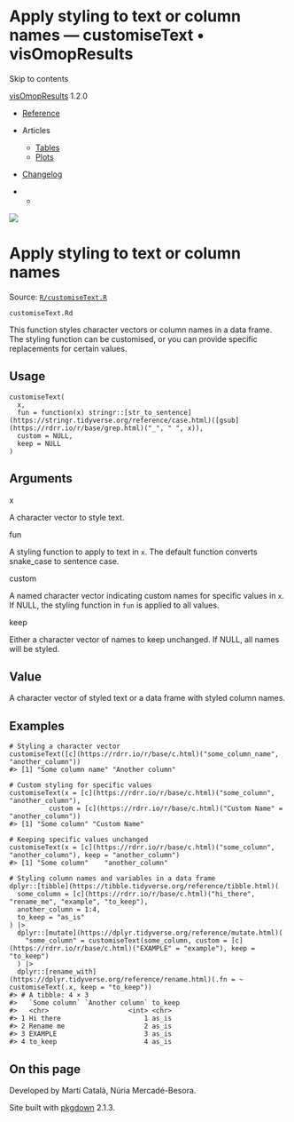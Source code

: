 # Apply styling to text or column names — customiseText • visOmopResults

Skip to contents

[visOmopResults](../index.html) 1.2.0

  * [Reference](../reference/index.html)
  * Articles
    * [Tables](../articles/a01_tables.html)
    * [Plots](../articles/a02_plots.html)
  * [Changelog](../news/index.html)


  *   * [](https://github.com/darwin-eu/visOmopResults/)



![](../logo.png)

# Apply styling to text or column names

Source: [`R/customiseText.R`](https://github.com/darwin-eu/visOmopResults/blob/v1.2.0/R/customiseText.R)

`customiseText.Rd`

This function styles character vectors or column names in a data frame. The styling function can be customised, or you can provide specific replacements for certain values.

## Usage
    
    
    customiseText(
      x,
      fun = function(x) stringr::[str_to_sentence](https://stringr.tidyverse.org/reference/case.html)([gsub](https://rdrr.io/r/base/grep.html)("_", " ", x)),
      custom = NULL,
      keep = NULL
    )

## Arguments

x
    

A character vector to style text.

fun
    

A styling function to apply to text in `x`. The default function converts snake_case to sentence case.

custom
    

A named character vector indicating custom names for specific values in `x`. If NULL, the styling function in `fun` is applied to all values.

keep
    

Either a character vector of names to keep unchanged. If NULL, all names will be styled.

## Value

A character vector of styled text or a data frame with styled column names.

## Examples
    
    
    # Styling a character vector
    customiseText([c](https://rdrr.io/r/base/c.html)("some_column_name", "another_column"))
    #> [1] "Some column name" "Another column"  
    
    # Custom styling for specific values
    customiseText(x = [c](https://rdrr.io/r/base/c.html)("some_column", "another_column"),
              custom = [c](https://rdrr.io/r/base/c.html)("Custom Name" = "another_column"))
    #> [1] "Some column" "Custom Name"
    
    # Keeping specific values unchanged
    customiseText(x = [c](https://rdrr.io/r/base/c.html)("some_column", "another_column"), keep = "another_column")
    #> [1] "Some column"    "another_column"
    
    # Styling column names and variables in a data frame
    dplyr::[tibble](https://tibble.tidyverse.org/reference/tibble.html)(
      some_column = [c](https://rdrr.io/r/base/c.html)("hi_there", "rename_me", "example", "to_keep"),
      another_column = 1:4,
      to_keep = "as_is"
    ) |>
      dplyr::[mutate](https://dplyr.tidyverse.org/reference/mutate.html)(
        "some_column" = customiseText(some_column, custom = [c](https://rdrr.io/r/base/c.html)("EXAMPLE" = "example"), keep = "to_keep")
      ) |>
      dplyr::[rename_with](https://dplyr.tidyverse.org/reference/rename.html)(.fn = ~ customiseText(.x, keep = "to_keep"))
    #> # A tibble: 4 × 3
    #>   `Some column` `Another column` to_keep
    #>   <chr>                    <int> <chr>  
    #> 1 Hi there                     1 as_is  
    #> 2 Rename me                    2 as_is  
    #> 3 EXAMPLE                      3 as_is  
    #> 4 to_keep                      4 as_is  
    

## On this page

Developed by Martí Català, Núria Mercadé-Besora.

Site built with [pkgdown](https://pkgdown.r-lib.org/) 2.1.3.
